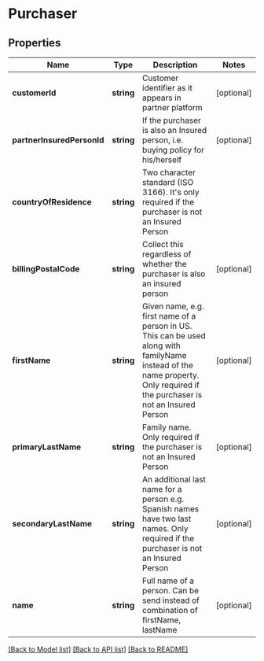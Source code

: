 # Purchaser

## Properties
Name | Type | Description | Notes
------------ | ------------- | ------------- | -------------
**customerId** | **string** | Customer identifier as it appears in partner platform | [optional] 
**partnerInsuredPersonId** | **string** | If the purchaser is also an Insured person, i.e. buying policy for his/herself | [optional] 
**countryOfResidence** | **string** | Two character standard (ISO 3166). It&#39;s only required if the purchaser is not an Insured Person | 
**billingPostalCode** | **string** | Collect this regardless of whether the purchaser is also an insured person | [optional] 
**firstName** | **string** | Given name, e.g. first name of a person in US. This can be used along with familyName instead of the name property. Only required if the purchaser is not an Insured Person | [optional] 
**primaryLastName** | **string** | Family name. Only required if the purchaser is not an Insured Person | [optional] 
**secondaryLastName** | **string** | An additional last name for a person e.g. Spanish names have two last names. Only required if the purchaser is not an Insured Person | [optional] 
**name** | **string** | Full name of a person. Can be send instead of combination of firstName, lastName | [optional] 

[[Back to Model list]](../README.md#documentation-for-models) [[Back to API list]](../README.md#documentation-for-api-endpoints) [[Back to README]](../README.md)


